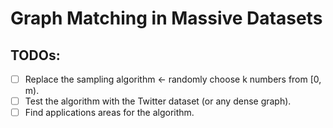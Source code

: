 # Graph Matching in Massive Datasets

## TODOs:
- [ ] Replace the sampling algorithm &#8592; randomly choose k numbers from [0, m).
- [ ] Test the algorithm with the Twitter dataset (or any dense graph).
- [ ] Find applications areas for the algorithm.
